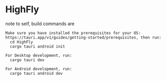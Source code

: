 # HighFly


note to self, build commands are

```
Make sure you have installed the prerequisites for your OS: https://tauri.app/v1/guides/getting-started/prerequisites, then run:
  cd HighFly
  cargo tauri android init

For Desktop development, run:
  cargo tauri dev

For Android development, run:
  cargo tauri android dev
```